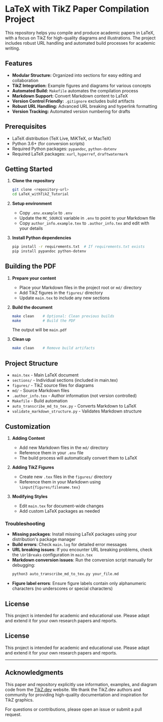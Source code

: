 # LaTeX with TikZ Paper Compilation Project

This repository helps you compile and produce academic papers in LaTeX, with a focus on TikZ for high-quality diagrams and illustrations. The project includes robust URL handling and automated build processes for academic writing.

## Features

- **Modular Structure:** Organized into sections for easy editing and collaboration
- **TikZ Integration:** Example figures and diagrams for various concepts
- **Automated Build:** `Makefile` automates the compilation process
- **Markdown Support:** Convert Markdown content to LaTeX
- **Version Control Friendly:** `.gitignore` excludes build artifacts
- **Robust URL Handling:** Advanced URL breaking and hyperlink formatting
- **Version Tracking:** Automated version numbering for drafts

## Prerequisites

- LaTeX distribution (TeX Live, MiKTeX, or MacTeX)
- Python 3.6+ (for conversion scripts)
- Required Python packages: `pypandoc`, `python-dotenv`
- Required LaTeX packages: `xurl`, `hyperref`, `draftwatermark`

## Getting Started

1. **Clone the repository**
   ```bash
   git clone <repository-url>
   cd LaTeX_withTikZ_Tutorial
   ```

2. **Setup environment**
   - Copy `.env.example` to `.env`
   - Update the `MC_SOURCE` variable in `.env` to point to your Markdown file
   - Copy `author_info.example.tex` to `.author_info.tex` and edit with your details

3. **Install Python dependencies**
   ```bash
   pip install -r requirements.txt  # If requirements.txt exists
   pip install pypandoc python-dotenv
   ```

## Building the PDF

1. **Prepare your content**
   - Place your Markdown files in the project root or `md/` directory
   - Add TikZ figures in the `figures/` directory
   - Update `main.tex` to include any new sections

2. **Build the document**
   ```bash
   make clean    # Optional: Clean previous builds
   make          # Build the PDF
   ```
   The output will be `main.pdf`

3. **Clean up**
   ```bash
   make clean    # Remove build artifacts
   ```

## Project Structure

- `main.tex` - Main LaTeX document
- `sections/` - Individual sections (included in main.tex)
- `figures/` - TikZ source files for diagrams
- `md/` - Source Markdown files
- `.author_info.tex` - Author information (not version controlled)
- `Makefile` - Build automation
- `auto_transcribe_md_to_tex.py` - Converts Markdown to LaTeX
- `validate_markdown_structure.py` - Validates Markdown structure

## Customization

1. **Adding Content**
   - Add new Markdown files in the `md/` directory
   - Reference them in your `.env` file
   - The build process will automatically convert them to LaTeX

2. **Adding TikZ Figures**
   - Create new `.tex` files in the `figures/` directory
   - Reference them in your Markdown using `\input{figures/filename.tex}`

3. **Modifying Styles**
   - Edit `main.tex` for document-wide changes
   - Add custom LaTeX packages as needed

### Troubleshooting

- **Missing packages**: Install missing LaTeX packages using your distribution's package manager
- **Build errors**: Check `main.log` for detailed error messages
- **URL breaking issues**: If you encounter URL breaking problems, check the `\UrlBreaks` configuration in `main.tex`
- **Markdown conversion issues**: Run the conversion script manually for debugging:
  ```bash
  python3 auto_transcribe_md_to_tex.py your_file.md
  ```
- **Figure label errors**: Ensure figure labels contain only alphanumeric characters (no underscores or special characters)

## License

This project is intended for academic and educational use. Please adapt and extend it for your own research papers and reports.

## License

This project is intended for academic and educational use. Please adapt and extend it for your own research papers and reports.

---

## Acknowledgments

This paper and repository explicitly use information, examples, and diagram code from the [TikZ.dev](https://tikz.dev) website. We thank the TikZ.dev authors and community for providing high-quality documentation and inspiration for TikZ graphics.

For questions or contributions, please open an issue or submit a pull request.
```
